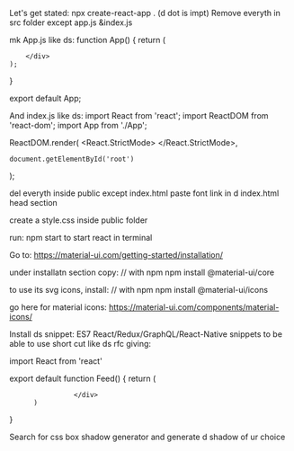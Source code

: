 Let's get stated:
npx create-react-app .
(d dot is impt)
Remove everyth in src folder except app.js &index.js

mk App.js like ds:
function App() {
	return (
		<div>

		</div>
	);
}

export default App;

And index.js like ds:
import React from 'react';
import ReactDOM from 'react-dom';
import App from './App';

ReactDOM.render(
	<React.StrictMode>
		<App />
	</React.StrictMode>,

	document.getElementById('root')
);

del everyth inside public except index.html
paste font link in d index.html head section
<link href="https://fonts.googleapis.com/css2?family=Roboto:ital,wght@0,100;0,300;0,400;0,700;0,900;1,500&display=swap" rel="stylesheet">
create a style.css inside public folder

run: npm start to start react in terminal

Go to: https://material-ui.com/getting-started/installation/

under installatn section copy: 
// with npm
npm install @material-ui/core

to use its svg icons, install:
// with npm
npm install @material-ui/icons

go here for material icons:
https://material-ui.com/components/material-icons/

Install ds snippet:
ES7 React/Redux/GraphQL/React-Native snippets
to be able to use short cut like ds
rfc giving:

import React from 'react'

export default function Feed() {
          return (
                    <div>
                              
                    </div>
          )
}

Search for css box shadow generator
and generate d shadow of ur choice
